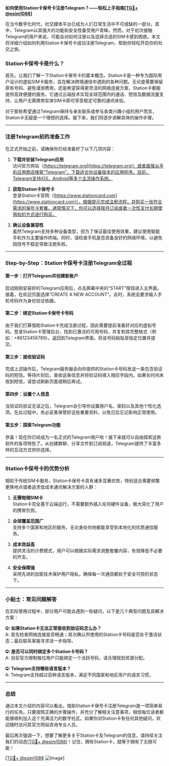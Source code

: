 **如何使用Station卡保号卡注册Telegram？——轻松上手指南[[TG💪+ @esim1088](https://t.me/s/esim1088)]**

在当今数字化时代，社交媒体平台已成为人们日常生活中不可或缺的一部分。其中，Telegram以其强大的功能和安全性备受用户青睐。然而，对于初次接触Telegram的用户来说，可能会对如何注册以及选择合适的SIM卡感到困惑。本文将详细介绍如何利用Station卡保号卡成功注册Telegram，帮助你轻松开启你的社交之旅。

### Station卡保号卡是什么？

首先，让我们了解一下Station卡保号卡的基本概念。Station卡是一种专为国际用户设计的虚拟SIM卡服务，旨在解决跨境通信中遇到的各种问题。无论是需要保留原有号码、避免漫游费用，还是希望获得更灵活的网络连接方案，Station卡都能提供高效便捷的服务。它通过云端技术实现全球范围内的通话、短信及数据流量支持，让用户无需携带实体SIM卡即可享受稳定可靠的通讯体验。

对于那些希望通过Telegram保持与亲友联系或参与各类兴趣小组的用户而言，Station卡无疑是一个理想的选择。接下来，我们将逐步讲解具体的操作步骤。

---

### 注册Telegram前的准备工作

在正式开始之前，请确保你已经准备好了以下几项内容：

1. **下载并安装Telegram应用**  
   访问官方网站（[https://telegram.org](https://telegram.org)）或者直接从手机应用商店搜索“Telegram”，下载适合你设备版本的应用程序。目前，Telegram支持iOS、Android等多个主流操作系统。

2. **获取Station卡保号卡**  
   登录Station卡官网（[https://www.stationcard.com](https://www.stationcard.com)），根据提示完成注册流程，并购买一张符合需求的保号卡套餐。通常情况下，你可以选择按月订阅或者一次性支付长期使用权的方式进行购买。

3. **确认设备兼容性**  
   虽然Telegram支持多种设备类型，但为了保证最佳使用效果，建议使用智能手机作为主要操作终端。同时，请检查手机是否具备良好的网络环境，以避免因信号不稳定导致注册失败。

---

### Step-by-Step：Station卡保号卡注册Telegram全过程

#### 第一步：打开Telegram并创建新账户
启动刚刚安装好的Telegram应用后，点击屏幕中央的“START”按钮进入主界面。接着，在欢迎页面选择“CREATE A NEW ACCOUNT”。此时，系统会要求输入手机号码作为身份验证依据。

#### 第二步：绑定Station卡保号卡号码
由于我们打算借助Station卡完成注册过程，因此需要提前准备好对应的虚拟号码。登录Station卡管理后台，找到已激活的可用号码，并复制其完整格式（例如：+86123456789）。返回到Telegram界面，将该号码粘贴至指定位置并提交。

#### 第三步：接收验证码
完成上述操作后，Telegram服务器会向你提供的Station卡号码发送一条包含验证码的短信。等待片刻后，查收这条信息并将验证码填入相应字段内。如果长时间未收到短信，请尝试刷新页面或稍后再试。

#### 第四步：设置个人信息
当验证码验证无误之后，Telegram会引导你设置用户名、密码以及其他个性化选项。在此过程中，务必妥善保管好这些重要资料，以免日后忘记影响正常使用。

#### 第五步：探索Telegram功能
恭喜！现在你已经成为一名正式的Telegram用户啦！接下来就可以自由探索这款软件的各项特色了。从创建群聊、分享文件到订阅频道，Telegram提供了丰富多样的互动方式供你选择。

---

### Station卡保号卡的优势分析

相较于传统SIM卡服务，Station卡保号卡具有诸多显著优势，特别适合需要频繁更换地点或者追求低成本通讯解决方案的人群：

1. **无需物理SIM卡**  
   Station卡完全基于云端运行，不需要额外插入任何硬件设备，极大简化了用户的携带负担。

2. **全球覆盖范围广**  
   支持多个国家和地区的服务，无论身处何地都能享受到本地化的优质通信服务。

3. **成本效益高**  
   提供灵活的计费模式，用户可以根据实际需求调整套餐内容，有效降低不必要的开支。

4. **安全保障强**  
   采用先进的加密技术保护用户隐私，确保每一次通信都处于安全可控的状态下。

---

### 小贴士：常见问题解答

在实际使用过程中，部分用户可能会遇到一些疑问，以下是几个典型问题及其解决方案：

**Q: 如果Station卡无法正常接收到验证码怎么办？**  
A: 首先检查网络连接是否畅通；其次确认所使用的Station卡号码是否处于激活状态；最后联系客服寻求进一步指导。

**Q: 是否可以同时绑定多个Station卡号码？**  
A: 目前官方限制每位用户只能绑定一个活跃号码，请合理规划资源分配。

**Q: Telegram支持哪些语言版本？**  
A: Telegram支持超过百种语言版本，满足不同国家和地区用户的语言习惯。

---

### 总结

通过本文介绍的内容可以看出，借助Station卡保号卡注册Telegram是一项简单易行的任务。只要按照正确的步骤操作，并充分了解相关注意事项，相信每位读者都能够顺利加入这个充满活力的数字社区。如果你对Station卡有任何其他疑问，欢迎随时访问其官方网站咨询专业人员。

最后再次强调一下，想要了解更多关于Station卡及Telegram的信息，请持续关注我们的动态[[TG💪+ @esim1088](https://t.me/s/esim1088)]！记住，拥有Station卡，就等于拥有了无限可能！

[[TG💪+ @esim1088](https://t.me/s/esim1088) ![Image](https://i.postimg.cc/4NQfJmqS/Snipaste-2025-05-13-00-14-12.png)]
